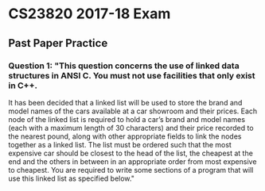 # CS23820 2017-18 Exam 
## Past Paper Practice 

### Question 1: "This question concerns the use of linked data structures in ANSI C. You must not use facilities that only exist in C++. 

It has been decided that a linked list will be used to store the brand and model names of the cars available at a car showroom and their prices.
Each node of the linked list is required to hold a car’s brand and model names (each with a maximum length of 30 characters) and their price recorded to the nearest pound, along with other appropriate fields to link the nodes together as a linked list.
The list must be ordered such that the most expensive car should be closest to the head of the list, the cheapest at the end and the others in between in an appropriate order from most expensive to cheapest.
You are required to write some sections of a program that will use this linked list as specified below."

